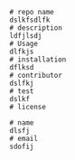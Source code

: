 
    # repo name
    dslkfsdlfk
    # description
    ldfjlsdj
    # Usage
    dlfkjs
    # installation
    dflksd
    # contributor
    dslfkj
    # test
    dslkf
    # license
    
    # name
    dlsfj
    # email
    sdofij
    